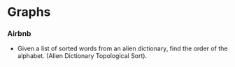 Graphs
==

### Airbnb

- Given a list of sorted words from an alien dictionary, find the order of the alphabet. (Alien Dictionary Topological Sort).
